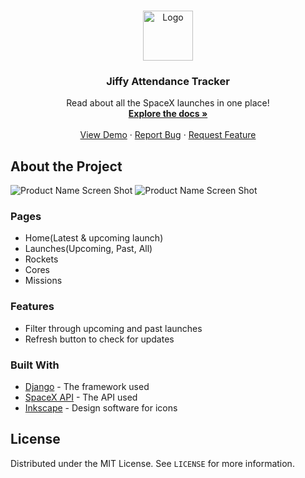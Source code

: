 <br />
<p align="center">
  <a href="http://spacex-web-api.herokuapp.com/">
    <img src="https://imgur.com/H2tVlcj.png" alt="Logo" width="80" height="80">
  </a>

  <h3 align="center">Jiffy Attendance Tracker</h3>

  <p align="center">
    Read about all the SpaceX launches in one place!
    <br />
    <a href="https://github.com/SakshiUppoor/spacex-website"><strong>Explore the docs »</strong></a>
    <br />
    <br />
    <a href="http://spacex-web-api.herokuapp.com/">View Demo</a>
    ·
    <a href="https://github.com/SakshiUppoor/spacex-website/issues">Report Bug</a>
    ·
    <a href="https://github.com/SakshiUppoor/spacex-website/issues">Request Feature</a>
  </p>
</p>

## About the Project
![Product Name Screen Shot](https://imgur.com/FJdOt7y.png?1)
![Product Name Screen Shot](https://i.imgur.com/6W8p9Xq.png?1)

### Pages
* Home(Latest & upcoming launch)
* Launches(Upcoming, Past, All)
* Rockets
* Cores
* Missions

### Features
* Filter through upcoming and past launches
* Refresh button to check for updates

### Built With
* [Django](https://docs.djangoproject.com/en/2.2/) - The framework used
* [SpaceX API](https://docs.spacexdata.com/?version=latest) - The API used
* [Inkscape](https://inkscape.org/) - Design software for icons


## License

Distributed under the MIT License. See `LICENSE` for more information.
